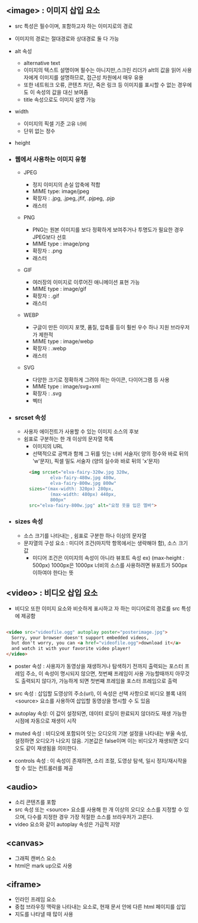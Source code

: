 ## &lt;image&gt; : 이미지 삽입 요소
 
 - src 특성은 필수이며, 포함하고자 하는 이미지로의 경로
 - 이미지의 경로는 절대경로와 상대경로 둘 다 가능

  - alt 속성
    - alternative text
    - 이미지의 텍스트 설명이며 필수는 아니지만,스크린 리더가 alt의 값을 읽어 사용자에게 이미지를 설명하므로, 접근성 차원에서 매우 유용
    - 또한 네트워크 오류, 콘텐츠 차단, 죽은 링크 등 이미지를 표시할 수 없는 경우에도 이 속성의 값을 대신 보여줌
    - title 속성으로도 이미지 설명 가능

  - width
    - 이미지의 픽셀 기준 고유 너비
    - 단위 없는 정수
  - height

- ### 웹에서 사용하는 이미지 유형

  - JPEG
      - 정지 이미지의 손실 압축에 적합
      - MIME type: image/jpeg
      - 확장자 : .jpg, .jpeg,.jfif, .pjpeg, .pjp
      - 래스터 
  - PNG
      - PNG는 원본 이미지를 보다 정확하게 보여주거나 투명도가 필요한 경우 JPEG보다 선호
      - MIME type : image/png
      - 확장자 : .png
      - 래스터
  - GIF
      - 여러장의 이미지로 이루어진 애니메이션 표현 가능
      - MIME type : image/gif
      - 확장자 : .gif
      - 래스터
  - WEBP
      - 구글이 만든 이미지 포맷, 품질, 압축률 등이 훨씬 우수 하나 지원 브라우저가 제한적
      - MIME type :  image/webp
      - 확장자 : .webp
      - 래스터

  - SVG
      - 다양한 크기로 정확하게 그려야 하는 아이콘, 다이어그램 등 사용
      - MIME type : image/svg+xml
      - 확장자 : .svg
      - 벡터

- ### srcset 속성
  - 사용자 에이전트가 사용할 수 있는 이미지 소스의 후보
  - 쉼표로 구분하는 한 개 이상의 문자열 목록
      - 이미지의 URL
      - 선택적으로 공백과 함께 그 뒤를 잇는 너비 서술자( 양의 정수와 바로 뒤의 'w'문자), 픽셀 밀도 서술자 (양의 실수와 바로 뒤의 'x'문자)
    ```html
      <img srcset="elva-fairy-320w.jpg 320w,
              elva-fairy-480w.jpg 480w,
              elva-fairy-800w.jpg 800w"
      sizes="(max-width: 320px) 280px,
              (max-width: 480px) 440px,
              800px"
      src="elva-fairy-800w.jpg" alt="요정 옷을 입은 엘바">
    ```
- ### sizes 속성
  - 소스 크기를 나타내는 , 쉼표로 구분한 하나 이상의 문자열
  - 문자열의 구성 요소 : 미디어 조건(마지막 항목에서는 생략해야 함), 소스 크기 값
      - 미디어 조건은 이미지의 속성이 아니라 뷰포트 속성
      ex) (max-height : 500px) 1000px은 1000px 너비의 소스를 사용하려면 뷰포트가 500px 이하여야 한다는 뜻



## &lt;video&gt; : 비디오 삽입 요소
-  비디오 또한 이미지 요소와 비슷하게 표시하고 자 하는 미디어로의 경로를 src 특성에 제공함
```html

<video src="videofile.ogg" autoplay poster="posterimage.jpg">
  Sorry, your browser doesn't support embedded videos,
  but don't worry, you can <a href="videofile.ogg">download it</a>
  and watch it with your favorite video player!
</video>

```
 - poster 속성 : 사용자가 동영상을 재생하거나 탐색하기 전까지 출력되는 포스터 프레임 주소, 이 속성이 명시되지 않으면, 첫번째 프레임이 사용 가능할때까지 아무것도 출력되지 않다가, 가능하게 되면 첫번째 프레임을 포스터 프레임으로 출력
- src 속성 : 삽입할 도영상의 주소(url), 이 속성은 선택 사항으로 비디오 블록 내의 &lt;source&gt; 요소를 사용하여 삽입할 동영상을 명시할 수 도 있음

- autoplay 속성: 이 값이 설정되면, 데이터 로딩이 완료되지 않더라도 재생 가능한 시점에 자동으로 재생이 시작

- muted 속성 : 비디오에 포함되어 잇는 오디오의 기본 설정을 나타내는 부울 속성, 설정하면 오디오가 나오지 않음. 기본값은 false이며 이는 비디오가 재생되면 오디오도 같이 재생됨을 의미한다.

- controls 속성 : 이 속성이 존재하면, 소리 조절, 도영상 탐색, 일시 정지/재시작을 할 수 있는 컨트롤러를 제공    

## &lt;audio&gt;
- 소리 콘텐츠를 포함
- src 속성 또는 &lt;source&gt; 요소를 사용해 한 개 이상의 오디오 소스를 지정할 수 있으며, 다수를 지정한 경우 가장 적절한 소스를 브라우저가 고른다.
- video 요소와 같이 autoplay 속성은 가급적 지양

## &lt;canvas&gt;
- 그래픽 캔버스 요소
- html은 mark up으로 사용

## &lt;iframe&gt;
- 인라인 프레임 요소
- 중첩 브라우징 맥락을 나타내는 요소로, 현재 문서 안에 다른 html 페이지를 삽입
- 지도를 나타낼 때 많이 사용
